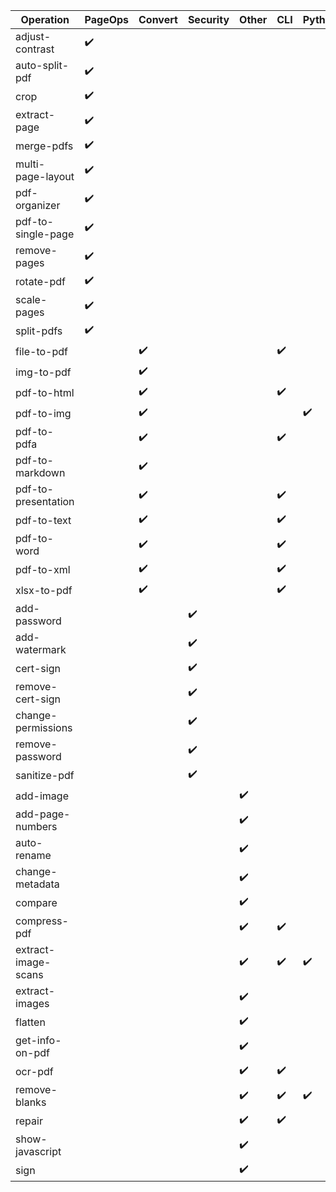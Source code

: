 | Operation           | PageOps | Convert | Security | Other | CLI | Python | OpenCV | LibreOffice | OCRmyPDF | Java | Javascript |
| ------------------- | ------- | ------- | -------- | ----- | --- | ------ | ------ | ----------- | -------- | ---- | ---------- |
| adjust-contrast     | ✔️       |         |          |       |     |        |        |             |          |      | ✔️          |
| auto-split-pdf      | ✔️       |         |          |       |     |        |        |             |          | ✔️    |            |
| crop                | ✔️       |         |          |       |     |        |        |             |          | ✔️    |            |
| extract-page        | ✔️       |         |          |       |     |        |        |             |          | ✔️    |            |
| merge-pdfs          | ✔️       |         |          |       |     |        |        |             |          | ✔️    |            |
| multi-page-layout   | ✔️       |         |          |       |     |        |        |             |          | ✔️    |            |
| pdf-organizer       | ✔️       |         |          |       |     |        |        |             |          | ✔️    | ✔️          |
| pdf-to-single-page  | ✔️       |         |          |       |     |        |        |             |          | ✔️    |            |
| remove-pages        | ✔️       |         |          |       |     |        |        |             |          | ✔️    |            |
| rotate-pdf          | ✔️       |         |          |       |     |        |        |             |          | ✔️    |            |
| scale-pages         | ✔️       |         |          |       |     |        |        |             |          | ✔️    |            |
| split-pdfs          | ✔️       |         |          |       |     |        |        |             |          | ✔️    |            |
| file-to-pdf         |         | ✔️       |          |       | ✔️   |        |        | ✔️           |          |      |            |
| img-to-pdf          |         | ✔️       |          |       |     |        |        |             |          | ✔️    |            |
| pdf-to-html         |         | ✔️       |          |       | ✔️   |        |        | ✔️           |          |      |            |
| pdf-to-img          |         | ✔️       |          |       |     | ✔️      |        |             |          | ✔️    |            |
| pdf-to-pdfa         |         | ✔️       |          |       | ✔️   |        |        |             | ✔️        |      |            |
| pdf-to-markdown     |         | ✔️       |          |       |     |        |        |             |          | ✔️    |            |
| pdf-to-presentation |         | ✔️       |          |       | ✔️   |        |        | ✔️           |          |      |            |
| pdf-to-text         |         | ✔️       |          |       | ✔️   |        |        | ✔️           |          |      |            |
| pdf-to-word         |         | ✔️       |          |       | ✔️   |        |        | ✔️           |          |      |            |
| pdf-to-xml          |         | ✔️       |          |       | ✔️   |        |        | ✔️           |          |      |            |
| xlsx-to-pdf         |         | ✔️       |          |       | ✔️   |        |        | ✔️           |          |      |            |
| add-password        |         |         | ✔️        |       |     |        |        |             |          | ✔️    |            |
| add-watermark       |         |         | ✔️        |       |     |        |        |             |          | ✔️    |            |
| cert-sign           |         |         | ✔️        |       |     |        |        |             |          | ✔️    |            |
| remove-cert-sign    |         |         | ✔️        |       |     |        |        |             |          | ✔️    |            |
| change-permissions  |         |         | ✔️        |       |     |        |        |             |          | ✔️    |            |
| remove-password     |         |         | ✔️        |       |     |        |        |             |          | ✔️    |            |
| sanitize-pdf        |         |         | ✔️        |       |     |        |        |             |          | ✔️    |            |
| add-image           |         |         |          | ✔️     |     |        |        |             |          | ✔️    |            |
| add-page-numbers    |         |         |          | ✔️     |     |        |        |             |          | ✔️    |            |
| auto-rename         |         |         |          | ✔️     |     |        |        |             |          | ✔️    |            |
| change-metadata     |         |         |          | ✔️     |     |        |        |             |          | ✔️    |            |
| compare             |         |         |          | ✔️     |     |        |        |             |          |      | ✔️          |
| compress-pdf        |         |         |          | ✔️     | ✔️   |        |        |             | ✔️        |      |            |
| extract-image-scans |         |         |          | ✔️     | ✔️   | ✔️      | ✔️      |             |          |      |            |
| extract-images      |         |         |          | ✔️     |     |        |        |             |          | ✔️    |            |
| flatten             |         |         |          | ✔️     |     |        |        |             |          |      | ✔️          |
| get-info-on-pdf     |         |         |          | ✔️     |     |        |        |             |          | ✔️    |            |
| ocr-pdf             |         |         |          | ✔️     | ✔️   |        |        |             | ✔️        |      |            |
| remove-blanks       |         |         |          | ✔️     | ✔️   | ✔️      | ✔️      |             |          |      |            |
| repair              |         |         |          | ✔️     | ✔️   |        |        | ✔️           |          |      |            |
| show-javascript     |         |         |          | ✔️     |     |        |        |             |          |      | ✔️          |
| sign                |         |         |          | ✔️     |     |        |        |             |          |      | ✔️          |
